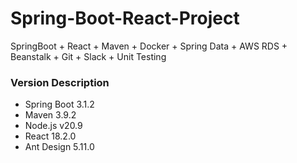 # Spring-Boot-React-Project
SpringBoot + React + Maven + Docker + Spring Data + AWS RDS + Beanstalk + Git + Slack + Unit Testing



### Version Description

- Spring Boot 3.1.2
- Maven 3.9.2
- Node.js v20.9
- React 18.2.0
- Ant Design 5.11.0
